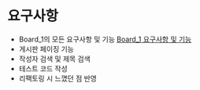 # 요구사항
* Board_1의 모든 요구사항 및 기능 [Board_1 요구사항 및 기능](https://github.com/growinghsb/board_1)
* 게시판 페이징 기능
* 작성자 검색 및 제목 검색
* 테스트 코드 작성
* 리팩토링 시 느꼈던 점 반영 

